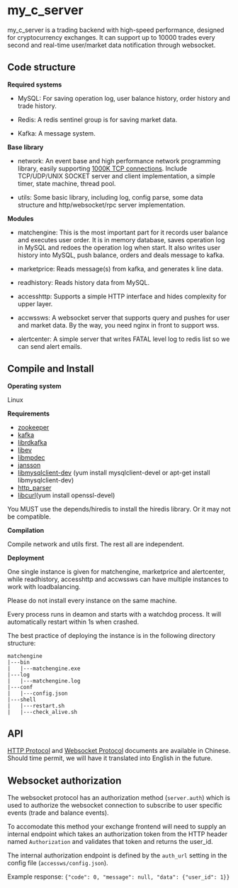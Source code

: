 # my_c_server

my_c_server is a trading backend with high-speed performance, designed for cryptocurrency exchanges. It can support up to 10000 trades every second and real-time user/market data notification through websocket.

## Code structure

**Required systems**

* MySQL: For saving operation log, user balance history, order history and trade history.

* Redis: A redis sentinel group is for saving market data.

* Kafka: A message system.

**Base library**

* network: An event base and high performance network programming library, easily supporting [1000K TCP connections](http://www.kegel.com/c10k.html). Include TCP/UDP/UNIX SOCKET server and client implementation, a simple timer, state machine, thread pool. 

* utils: Some basic library, including log, config parse, some data structure and http/websocket/rpc server implementation.

**Modules**

* matchengine: This is the most important part for it records user balance and executes user order. It is in memory database, saves operation log in MySQL and redoes the operation log when start. It also writes user history into MySQL, push balance, orders and deals message to kafka.

* marketprice: Reads message(s) from kafka, and generates k line data.

* readhistory: Reads history data from MySQL.

* accesshttp: Supports a simple HTTP interface and hides complexity for upper layer.

* accwssws: A websocket server that supports query and pushes for user and market data. By the way, you need nginx in front to support wss.

* alertcenter: A simple server that writes FATAL level log to redis list so we can send alert emails.

## Compile and Install

**Operating system**

Linux

**Requirements**

* [zookeeper](https://zookeeper.apache.org/)
* [kafka](https://kafka.apache.org/)
* [librdkafka](https://github.com/edenhill/librdkafka)
* [libev](http://software.schmorp.de/pkg/libev.html)
* [libmpdec](http://www.bytereef.org/mpdecimal/)
* [jansson](http://www.digip.org/jansson/)
* [libmysqlclient-dev](https://dev.mysql.com/downloads/connector/) (yum install mysqlclient-devel or apt-get install libmysqlclient-dev)
* [http_parser](https://github.com/nodejs/http-parser)
* [libcurl](https://curl.haxx.se/libcurl/)(yum install openssl-devel)

You MUST use the depends/hiredis to install the hiredis library. Or it may not be compatible.

**Compilation**

Compile network and utils first. The rest all are independent.

**Deployment**

One single instance is given for matchengine, marketprice and alertcenter, while readhistory, accesshttp and accwssws can have multiple instances to work with loadbalancing.

Please do not install every instance on the same machine.

Every process runs in deamon and starts with a watchdog process. It will automatically restart within 1s when crashed.

The best practice of deploying the instance is in the following directory structure:

```
matchengine
|---bin
|   |---matchengine.exe
|---log
|   |---matchengine.log
|---conf
|   |---config.json
|---shell
|   |---restart.sh
|   |---check_alive.sh
```

## API

[HTTP Protocol](https://github.com/my/my_c_server/wiki/HTTP-Protocol) and [Websocket Protocol](https://github.com/my/my_c_server/wiki/WebSocket-Protocol) documents are available in Chinese. Should time permit, we will have it translated into English in the future.</br>


## Websocket authorization

The websocket protocol has an authorization method (`server.auth`) which is used to authorize the websocket connection to subscribe to user specific events (trade and balance events).

To accomodate this method your exchange frontend will need to supply an internal endpoint which takes an authorization token from the HTTP header named `Authorization` and validates that token and returns the user_id.

The internal authorization endpoint is defined by the `auth_url` setting in the config file (`accessws/config.json`).

Example response: `{"code": 0, "message": null, "data": {"user_id": 1}}`


